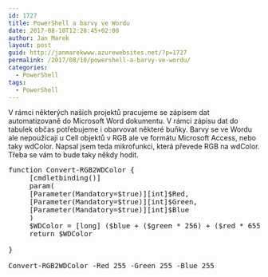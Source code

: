 ```yaml
---
id: 1727
title: PowerShell a barvy ve Wordu
date: 2017-08-10T12:28:45+02:00
author: Jan Marek
layout: post
guid: http://janmarekwww.azurewebsites.net/?p=1727
permalink: /2017/08/10/powershell-a-barvy-ve-wordu/
categories:
  - PowerShell
tags:
  - PowerShell
---
```

V rámci některých našich projektů pracujeme se zápisem dat automatizovaně do Microsoft Word dokumentu. V rámci zápisu dat do tabulek občas potřebujeme i obarvovat některé buňky. Barvy se ve Wordu ale nepoužícají u Cell objektů v RGB ale ve formátu Microsoft Access, nebo taky wdColor. Napsal jsem teda mikrofunkci, která převede RGB na wdColor. Třeba se vám to bude taky někdy hodit.

<pre class="lang:ps decode:true ">function Convert-RGB2WDColor {
     [cmdletbinding()]
     param(
     [Parameter(Mandatory=$true)][int]$Red,
     [Parameter(Mandatory=$true)][int]$Green,
     [Parameter(Mandatory=$true)][int]$Blue
     )
     $WDColor = [long] ($blue + ($green * 256) + ($red * 65536))
     return $WDColor

}

Convert-RGB2WDColor -Red 255 -Green 255 -Blue 255</pre>

&nbsp;

